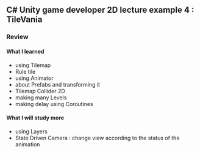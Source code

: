## C# Unity game developer 2D lecture example 4 : TileVania

### __Review__

#### What I learned
* using Tilemap
* Rule tile
* using Animator
* about Prefabs and transforming it
* Tilemap Collider 2D
* making many Levels
* making delay using Coroutines
                                          
#### What I will study more
* using Layers
* State Driven Camera : change view according to the status of the animation
  

